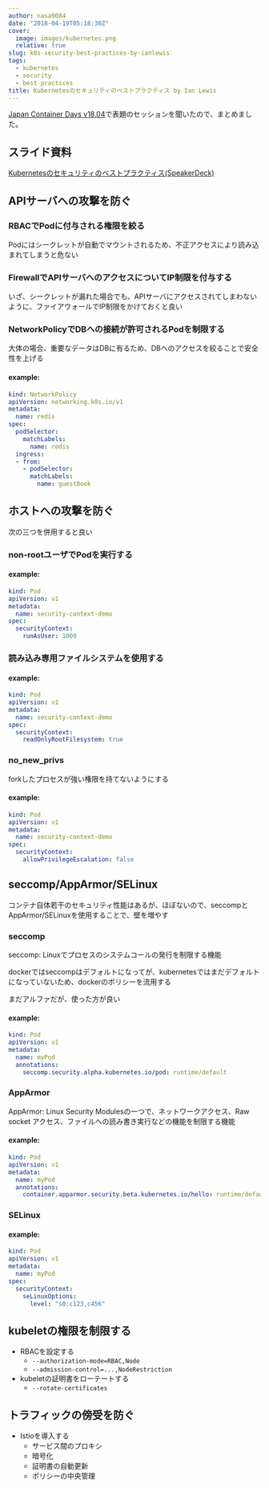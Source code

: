 ```yaml
---
author: nasa9084
date: "2018-04-19T05:18:30Z"
cover:
  image: images/kubernetes.png
  relative: true
slug: k8s-security-best-practices-by-ianlewis
tags:
  - kubernetes
  - security
  - best practices
title: Kubernetesのセキュリティのベストプラクティス by Ian Lewis
---
```



[Japan Container Days v18.04](https://containerdays.jp/)で表題のセッションを聞いたので、まとめました。

## スライド資料

[Kubernetesのセキュリティのベストプラクティス(SpeakerDeck)](https://speakerdeck.com/ianlewis/kubernetesfalsesekiyuriteifalsebesutopurakuteisu)

## APIサーバへの攻撃を防ぐ

### RBACでPodに付与される権限を絞る

Podにはシークレットが自動でマウントされるため、不正アクセスにより読み込まれてしまうと危ない

### FirewallでAPIサーバへのアクセスについてIP制限を付与する

いざ、シークレットが漏れた場合でも、APIサーバにアクセスされてしまわないように、ファイアウォールでIP制限をかけておくと良い

### NetworkPolicyでDBへの接続が許可されるPodを制限する

大体の場合、重要なデータはDBに有るため、DBへのアクセスを絞ることで安全性を上げる

#### example:

``` yaml
kind: NetworkPolicy
apiVersion: networking.k8s.io/v1
metadata:    
  name: redis
spec:
  podSelector:    
    matchLabels:
      name: redis
  ingress:
  - from:
    - podSelector: 
      matchLabels:    
        name: guestBook
```

## ホストへの攻撃を防ぐ

次の三つを併用すると良い

### non-rootユーザでPodを実行する

#### example:

``` yaml
kind: Pod
apiVersion: v1
metadata:    
  name: security-context-demo
spec:
  securityContext:
    runAsUser: 1000
```

### 読み込み専用ファイルシステムを使用する

#### example:

``` yaml
kind: Pod
apiVersion: v1
metadata:
  name: security-context-demo
spec:
  securityContext:
    readOnlyRootFilesystem: true
```

### no_new_privs

forkしたプロセスが強い権限を持てないようにする

#### example:

``` yaml
kind: Pod
apiVersion: v1
metadata:
  name: security-context-demo
spec:
  securityContext:
    allowPrivilegeEscalation: false
```

## seccomp/AppArmor/SELinux

コンテナ自体若干のセキュリティ性能はあるが、ほぼないので、seccompとAppArmor/SELinuxを使用することで、壁を増やす

### seccomp

seccomp: Linuxでプロセスのシステムコールの発行を制限する機能

dockerではseccompはデフォルトになってが、kubernetesではまだデフォルトになっていないため、dockerのポリシーを流用する

まだアルファだが、使った方が良い

#### example:

``` yaml
kind: Pod
apiVersion: v1
metadata:
  name: myPod
  annotations:
    seccomp.security.alpha.kubernetes.io/pod: runtime/default
```

### AppArmor

AppArmor: Linux Security Modulesの一つで、ネットワークアクセス、Raw socket アクセス、ファイルへの読み書き実行などの機能を制限する機能

#### example:

``` yaml
kind: Pod
apiVersion: v1
metadata:
  name: myPod
  annotations:
    container.apparmor.security.beta.kubernetes.io/hello: runtime/default
```

### SELinux

#### example:

``` yaml
kind: Pod
apiVersion: v1
metadata:
  name: myPod
spec:
  securityContext:
    seLinuxOptions:
      level: "s0:c123,c456"
```

## kubeletの権限を制限する

* RBACを設定する
    * `--authorization-mode=RBAC,Node`
    * `--admission-control=...,NodeRestriction`
* kubeletの証明書をローテートする
    * `--rotate-certificates`

## トラフィックの傍受を防ぐ

* Istioを導入する
    * サービス間のプロキシ
    * 暗号化
    * 証明書の自動更新
    * ポリシーの中央管理

